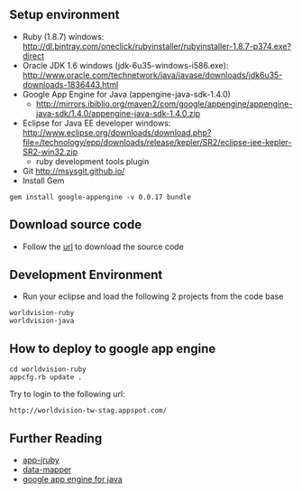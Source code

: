 ## Setup environment ##
  * Ruby (1.8.7)
windows: http://dl.bintray.com/oneclick/rubyinstaller/rubyinstaller-1.8.7-p374.exe?direct
  * Oracle JDK 1.6
windows (jdk-6u35-windows-i586.exe):
http://www.oracle.com/technetwork/java/javase/downloads/jdk6u35-downloads-1836443.html
  * Google App Engine for Java (appengine-java-sdk-1.4.0)
    * http://mirrors.ibiblio.org/maven2/com/google/appengine/appengine-java-sdk/1.4.0/appengine-java-sdk-1.4.0.zip
  * Eclipse for Java EE developer
windows: http://www.eclipse.org/downloads/download.php?file=/technology/epp/downloads/release/kepler/SR2/eclipse-jee-kepler-SR2-win32.zip
    * ruby development tools plugin
  * Git
http://msysgit.github.io/
  * Install Gem
```
gem install google-appengine -v 0.0.17 bundle
```

## Download source code ##
  * Follow the [url](http://code.google.com/p/worldvision-tw/source/checkout) to download the source code

## Development Environment ##
  * Run your eclipse and load the following 2 projects from the code base
```
worldvision-ruby
worldvision-java
```

## How to deploy to google app engine ##
```
cd worldvision-ruby
appcfg.rb update .
```
Try to login to the following url:
```
http://worldvision-tw-stag.appspot.com/
```

## Further Reading ##
  * [app-jruby](http://code.google.com/p/appengine-jruby/wiki/GettingStarted)
  * [data-mapper](http://datamapper.org/)
  * [google app engine for java](https://developers.google.com/appengine/docs/java/overview)